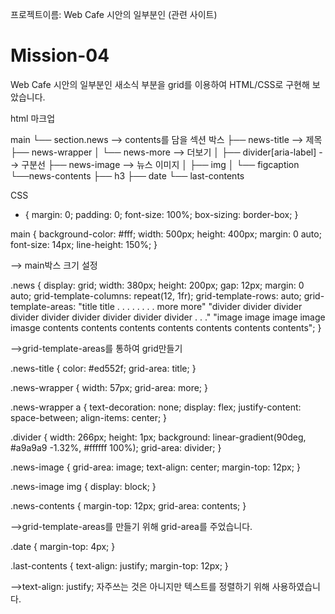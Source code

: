 프로젝트이름: Web Cafe 시안의 일부분인 (관련 사이트)

# Mission-04

Web Cafe 시안의 일부분인 새소식 부분을
grid를 이용하여 HTML/CSS로 구현해 보았습니다.

html 마크업

main
└── section.news --> contents를 담을 섹션 박스
├── news-title --> 제목
├── news-wrapper
│ └── news-more --> 더보기
│
├── divider[aria-label] --> 구분선
├── news-image --> 뉴스 이미지
│ ├── img
│ └── figcaption
└──news-contents
├── h3
├── date
└── last-contents

CSS

- {
  margin: 0;
  padding: 0;
  font-size: 100%;
  box-sizing: border-box;
  }

main {
background-color: #fff;
width: 500px;
height: 400px;
margin: 0 auto;
font-size: 14px;
line-height: 150%;
}

--> main박스 크기 설정

.news {
display: grid;
width: 380px;
height: 200px;
gap: 12px;
margin: 0 auto;
grid-template-columns: repeat(12, 1fr);
grid-template-rows: auto;
grid-template-areas:
"title title . . . . . . . . more more"
"divider divider divider divider divider divider divider divider divider . . ."
"image image image image imasge contents contents contents contents contents contents contents";
}

-->grid-template-areas를 통하여 grid만들기

.news-title {
color: #ed552f;
grid-area: title;
}

.news-wrapper {
width: 57px;
grid-area: more;
}

.news-wrapper a {
text-decoration: none;
display: flex;
justify-content: space-between;
align-items: center;
}

.divider {
width: 266px;
height: 1px;
background: linear-gradient(90deg, #a9a9a9 -1.32%, #ffffff 100%);
grid-area: divider;
}

.news-image {
grid-area: image;
text-align: center;
margin-top: 12px;
}

.news-image img {
display: block;
}

.news-contents {
margin-top: 12px;
grid-area: contents;
}

-->grid-template-areas를 만들기 위해 grid-area를 주었습니다.

.date {
margin-top: 4px;
}

.last-contents {
text-align: justify;
margin-top: 12px;
}

-->text-align: justify; 자주쓰는 것은 아니지만 텍스트를 정렬하기 위해 사용하였습니다.
